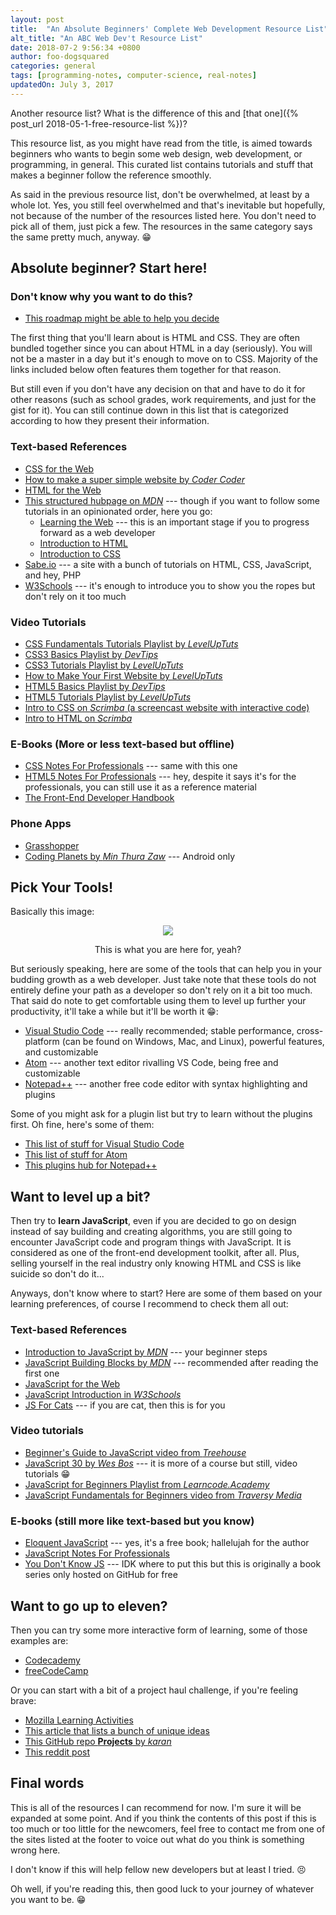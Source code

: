 ```yaml
---
layout: post
title:  "An Absolute Beginners' Complete Web Development Resource List"
alt_title: "An ABC Web Dev't Resource List"
date: 2018-07-2 9:56:34 +0800
author: foo-dogsquared
categories: general
tags: [programming-notes, computer-science, real-notes]
updatedOn: July 3, 2017
---
```


Another resource list? What is the difference of this and [that one]({% post_url 2018-05-1-free-resource-list %})?

This resource list, as you might have read from the title, is aimed towards beginners who wants to begin some web design, 
web development, or programming, in general. This curated list contains tutorials and stuff that makes a beginner follow 
the reference smoothly.

As said in the previous resource list, don't be overwhelmed, at least by a whole lot. Yes, you still feel overwhelmed and 
that's inevitable but hopefully, not because of the number of the resources listed here. You don't need to pick all of them, just 
pick a few. The resources in the same category says the same pretty much, anyway. 😁

## Absolute beginner? Start here!
### Don't know why you want to do this?
- [This roadmap might be able to help you decide](https://github.com/kamranahmedse/developer-roadmap)

The first thing that you'll learn about is HTML and CSS. They are often bundled together since you can about HTML in a day (seriously).
You will not be a master in a day but it's enough to move on to CSS. Majority of the links included below often features them together for that reason. 

But still even if you don't have any decision on that and have to do it for other reasons (such as school grades, work requirements, and just for the gist for it). You can still continue 
down in this list that is categorized according to how they present their information. 

### Text-based References
- [CSS for the Web](https://sabe.io/classes/css)
- [How to make a super simple website by *Coder Coder*](https://coder-coder.com/how-to-make-simple-website-html/)
- [HTML for the Web](https://sabe.io/classes/html)
- [This structured hubpage on *MDN*](https://developer.mozilla.org/en-US/docs/Learn) --- though if you want to follow some tutorials in an opinionated order, here you go:
    - [Learning the Web](https://developer.mozilla.org/en-US/docs/Learn/Getting_started_with_the_web) --- this is an important stage if you to progress forward as a web developer
    - [Introduction to HTML](https://developer.mozilla.org/en-US/docs/Learn/HTML/Introduction_to_HTML)
    - [Introduction to CSS](https://developer.mozilla.org/en-US/docs/Learn/CSS/Introduction_to_CSS)
- [Sabe.io](http://sabe.io/) --- a site with a bunch of tutorials on HTML, CSS, JavaScript, and hey, PHP 
- [W3Schools](https://www.w3schools.com) --- it's enough to introduce you to show you the ropes but don't rely on it too much

### Video Tutorials
- [CSS Fundamentals Tutorials Playlist by *LevelUpTuts*](https://www.youtube.com/watch?v=x9HmYfSN4Gk&list=PLLnpHn493BHH6DkHPhduhco5XavNA9JaD)
- [CSS3 Basics Playlist by *DevTips*](https://www.youtube.com/watch?v=s7ONvIgOWdM&list=PLqGj3iMvMa4IOmy04kDxh_hqODMqoeeCy)
- [CSS3 Tutorials Playlist by *LevelUpTuts*](https://www.youtube.com/watch?v=x9HmYfSN4Gk&list=PLLnpHn493BHH6DkHPhduhco5XavNA9JaD)
- [How to Make Your First Website by *LevelUpTuts*](https://www.youtube.com/watch?v=0aUtQPZcqxE&list=PLLnpHn493BHGlqEn4EE7dRUnPn4o_tKM0)
- [HTML5 Basics Playlist by *DevTips*](https://www.youtube.com/watch?v=NzzGt7EmXVw&list=PLqGj3iMvMa4KlJn1pMYPVV3eYzxJlWcON)
- [HTML5 Tutorials Playlist by *LevelUpTuts*](https://www.youtube.com/watch?v=0aUtQPZcqxE&list=PLLnpHn493BHGlqEn4EE7dRUnPn4o_tKM0)
- [Intro to CSS on *Scrimba* (a screencast website with interactive code)](https://scrimba.com/g/gintrotocss)
- [Intro to HTML on *Scrimba*](https://scrimba.com/g/ghtml)

### E-Books (More or less text-based but offline)
- [CSS Notes For Professionals](https://goalkicker.com/CSSBook/CSSNotesForProfessionals.pdf) --- same with this one
- [HTML5 Notes For Professionals](https://goalkicker.com/HTML5Book/HTML5NotesForProfessionals.pdf) --- hey, despite it says it's for the professionals, you can still use it as a reference material
- [The Front-End Developer Handbook](https://www.gitbook.com/book/frontendmasters/front-end-developer-handbook-2018/details)

### Phone Apps
- [Grasshopper](https://grasshopper.codes/)
- [Coding Planets by *Min Thura Zaw*](https://play.google.com/store/apps/details?id=com.material.design.codingplanet&hl=en_US) --- Android only

## Pick Your Tools!
Basically this image:
<center><img src="{{ '../assets/pictures/web-dev-tools-expanding-brain.png' | relative_url }}">
<p class="caption">This is what you are here for, yeah?</p></center>

But seriously speaking, here are some of the tools that can help you in your budding growth as a web developer. Just take note 
that these tools do not entirely define your path as a developer so don't rely on it a bit too much. That said do note to get 
comfortable using them to level up further your productivity, it'll take a while but it'll be worth it 😁:
- [Visual Studio Code](https://code.visualstudio.com/) --- really recommended; stable performance, cross-platform (can be found on Windows, Mac, and Linux), powerful features, and customizable
- [Atom](https://atom.io/) --- another text editor rivalling VS Code, being free and customizable
- [Notepad++](https://notepad-plus-plus.org/) --- another free code editor with syntax highlighting and plugins

Some of you might ask for a plugin list but try to learn without the plugins first. Oh fine, here's some of them:
- [This list of stuff for Visual Studio Code](https://github.com/viatsko/awesome-vscode)
- [This list of stuff for Atom](https://github.com/mehcode/awesome-atom)
- [This plugins hub for Notepad++](http://docs.notepad-plus-plus.org/index.php?title=Plugin_Central)

## Want to level up a bit?
Then try to **learn JavaScript**, even if you are decided to go on design instead of say building and creating algorithms, you are still going to 
encounter JavaScript code and program things with JavaScript. It is considered as one of the front-end development toolkit, after all. Plus, selling 
yourself in the real industry only knowing HTML and CSS is like suicide so don't do it...

Anyways, don't know where to start? Here are some of them based on your learning preferences, of course I recommend to check them all out:

### Text-based References
- [Introduction to JavaScript by *MDN*](https://developer.mozilla.org/en-US/docs/Learn/JavaScript/First_steps) --- your beginner steps
- [JavaScript Building Blocks by *MDN*](https://developer.mozilla.org/en-US/docs/Learn/JavaScript/Building_blocks) --- recommended after reading the first one
- [JavaScript for the Web](https://sabe.io/classes/javascript)
- [JavaScript Introduction in *W3Schools*](https://www.w3schools.com/js/js_intro.asp)
- [JS For Cats](http://jsforcats.com/) --- if you are cat, then this is for you

### Video tutorials
- [Beginner's Guide to JavaScript video from *Treehouse*](https://www.youtube.com/watch?v=UOeofWla8mE)
- [JavaScript 30 by *Wes Bos*](https://javascript30.com/) --- it is more of a course but still, video tutorials 😁
- [JavaScript for Beginners Playlist from *Learncode.Academy*](https://www.youtube.com/watch?v=fGdd9qNwQdQ&list=PLoYCgNOIyGACnrXwo5HMCfOH9VT05znGv)
- [JavaScript Fundamentals for Beginners video from *Traversy Media*](https://www.youtube.com/watch?v=vEROU2XtPR8)

### E-books (still more like text-based but you know)
- [Eloquent JavaScript](http://eloquentjavascript.net/) --- yes, it's a free book; hallelujah for the author
- [JavaScript Notes For Professionals](https://goalkicker.com/JavaScriptBook/JavaScriptNotesForProfessionals.pdf)
- [You Don't Know JS](https://github.com/getify/You-Dont-Know-JS) --- IDK where to put this but this is originally a book series only hosted on GitHub for free

## Want to go up to eleven?
Then you can try some more interactive form of learning, some of those examples are:
- [Codecademy](http://www.codecademy.com/)
- [freeCodeCamp](https://www.freecodecamp.org/)

Or you can start with a bit of a project haul challenge, if you're feeling brave:
- [Mozilla Learning Activities](https://learning.mozilla.org/en-US/activities)
- [This article that lists a bunch of unique ideas](https://medium.freecodecamp.org/want-to-build-something-fun-heres-a-list-of-sample-web-app-ideas-b991bce0ed9a)
- [This GitHub repo **Projects** by *karan*](https://github.com/karan/Projects)
- [This reddit post](https://www.reddit.com/r/learnprogramming/comments/2a9ygh/1000_beginner_programming_projects_xpost/)

## Final words
This is all of the resources I can recommend for now. I'm sure it will be expanded at some point. And if you think the contents of 
this post if this is too much or too little for the newcomers, feel free to contact me from one of the sites listed at the footer 
to voice out what do you think is something wrong here.

I don't know if this will help fellow new developers but at least I tried. 😣

Oh well, if you're reading this, then good luck to your journey of whatever you want to be. 😁